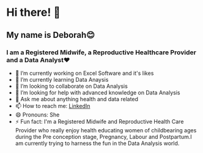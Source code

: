 # Hi there! 👋

## My name is Deborah😊

### I am a Registered Midwife, a Reproductive Healthcare Provider and a Data Analyst❤

- 🔭 I’m currently working on Excel Software and it's likes
- 🌱 I’m currently learning Data Anaysis
- 👯 I’m looking to collaborate on Data Analysis
- 🤔 I’m looking for help with advanced knowledge on Data Analysis
- 💬 Ask me about anything health and data related
- 📫 How to reach me: [LinkedIn](http://www.linkedin.com/in/ojukwu-deborah)
- 😄 Pronouns: She
- ⚡ Fun fact: I'm a Registered Midwife and Reproductive Health Care Provider who really enjoy health educating women of childbearing ages during the Pre conception stage, Pregnancy, Labour and Postpartum.I am currently trying to harness the fun in the Data Analysis world.
  
